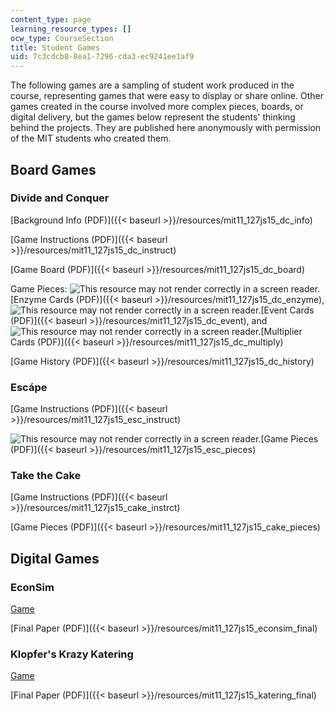 ```yaml
---
content_type: page
learning_resource_types: []
ocw_type: CourseSection
title: Student Games
uid: 7c3cdcb8-8ea1-7296-cda3-ec9241ee1af9
---
```


The following games are a sampling of student work produced in the course, representing games that were easy to display or share online. Other games created in the course involved more complex pieces, boards, or digital delivery, but the games below represent the students' thinking behind the projects. They are published here anonymously with permission of the MIT students who created them.

Board Games
-----------

### Divide and Conquer

[Background Info (PDF)]({{< baseurl >}}/resources/mit11_127js15_dc_info)

[Game Instructions (PDF)]({{< baseurl >}}/resources/mit11_127js15_dc_instruct)

[Game Board (PDF)]({{< baseurl >}}/resources/mit11_127js15_dc_board) 

Game Pieces: ![This resource may not render correctly in a screen reader.](/images/inacessible.gif)[Enzyme Cards (PDF)]({{< baseurl >}}/resources/mit11_127js15_dc_enzyme), ![This resource may not render correctly in a screen reader.](/images/inacessible.gif)[Event Cards (PDF)]({{< baseurl >}}/resources/mit11_127js15_dc_event), and ![This resource may not render correctly in a screen reader.](/images/inacessible.gif)[Multiplier Cards (PDF)]({{< baseurl >}}/resources/mit11_127js15_dc_multiply)

[Game History (PDF)]({{< baseurl >}}/resources/mit11_127js15_dc_history)

### Escápe

[Game Instructions (PDF)]({{< baseurl >}}/resources/mit11_127js15_esc_instruct)

![This resource may not render correctly in a screen reader.](/images/inacessible.gif)[Game Pieces (PDF)]({{< baseurl >}}/resources/mit11_127js15_esc_pieces)

### Take the Cake

[Game Instructions (PDF)]({{< baseurl >}}/resources/mit11_127js15_cake_instrct)

[Game Pieces (PDF)]({{< baseurl >}}/resources/mit11_127js15_cake_pieces)

Digital Games
-------------

### EconSim

[Game](/ans7870/11/11.127/s15/econsim/map.html)

[Final Paper (PDF)]({{< baseurl >}}/resources/mit11_127js15_econsim_final)

### Klopfer's Krazy Katering

[Game](/ans7870/11/11.127/s15/katering/index.html)

[Final Paper (PDF)]({{< baseurl >}}/resources/mit11_127js15_katering_final)